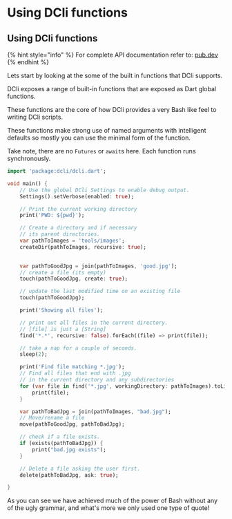 # Using DCli functions

## Using DCli functions

{% hint style="info" %}
For complete API documentation refer to: [pub.dev](https://pub.dev/documentation/dcli/latest/dcli/dcli-library.html)
{% endhint %}

Lets start by looking at the some of the built in functions that DCli supports.

DCli exposes a range of built-in functions that are exposed as Dart global functions.

These functions are the core of how DCli provides a very Bash like feel to writing DCli scripts.

These functions make strong use of named arguments with intelligent defaults so mostly you can use the minimal form of the function.

Take note, there are no `Futures` or `await`s here. Each function runs synchronously.

```dart
import 'package:dcli/dcli.dart';

void main() {
    // Use the global DCli Settings to enable debug output.
    Settings().setVerbose(enabled: true);

    // Print the current working directory
    print('PWD: ${pwd}');

    // Create a directory and if necessary
    // its parent directories.
    var pathToImages = 'tools/images';
    createDir(pathToImages, recursive: true);

  
    var pathToGoodJpg = join(pathToImages, 'good.jpg');
    // create a file (its empty)
    touch(pathToGoodJpg, create: true);

    // update the last modified time on an existing file
    touch(pathToGoodJpg);

    print('Showing all files');

    // print out all files in the current directory.
    // [file] is just a [String]
    find('*.*', recursive: false).forEach((file) => print(file));

    // take a nap for a couple of seconds.
    sleep(2);

    print('Find file matching *.jpg');
    // Find all files that end with .jpg
    // in the current directory and any subdirectories
    for (var file in find('*.jpg', workingDirectory: pathToImages).toList()) {
        print(file);
    }

    var pathToBadJpg = join(pathToImages, "bad.jpg");
    // Move/rename a file
    move(pathToGoodJpg, pathToBadJpg);

    // check if a file exists.
    if (exists(pathToBadJpg)) {
        print("bad.jpg exists");
    }

    // Delete a file asking the user first.
    delete(pathToBadJpg, ask: true);

}
```

As you can see we have achieved much of the power of Bash without any of the ugly grammar, and what's more we only used one type of quote!

